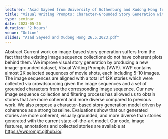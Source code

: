 ```yaml
---
lecturer: "Asad Sayeed from University of Gothenburg and Xudong Hong from Saarland University"
title: "Visual Writing Prompts: Character-Grounded Story Generation with Curated Image Sequences"
type: seminar
date: 2023-05-26
duration: "2 hours"
venue: "Online"
slides: "Asad Sayeed and Xudong Hong 26.5.2023.pdf"
---
```


Abstract
Current work on image-based story generation suffers from the fact that the existing image sequence collections do not have coherent plots behind them. We improve visual story generation by producing a new image-grounded dataset, Visual Writing Prompts (VWP). VWP contains almost 2K selected sequences of movie shots, each including 5-10 images. The image sequences are aligned with a total of 12K stories which were collected via crowdsourcing given the image sequences and a set of grounded characters from the corresponding image sequence. Our new image sequence collection and filtering process has allowed us to obtain stories that are more coherent and more diverse compared to previous work. We also propose a character-based story generation model driven by coherence as a strong baseline. Evaluations show that our generated stories are more coherent, visually grounded, and more diverse than stories generated with the current state-of-the-art model. Our code, image features, annotations and collected stories are available at https://vwprompt.github.io/.
